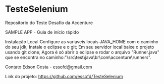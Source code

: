 # TesteSelenium
Repositorio do Teste Desafio da Accenture

SAMPLE APP - Guia de início rápido

Instalação Local
Configure as variaveis locais JAVA_HOME com o caminho do seu jdk;
Instale o eclipse e o git;
Em seu servidor local baixe o projeto usando git clone;
Agora é só abrir o eclipse e rodar o arquivo "Runner.java" que se encontra no caminho:"\src\test\java\br\com\accenture\runners".

Contato
Edson Costa - essofd@gmail.com

Link do projeto: https://github.com/essofd/TesteSelenium
